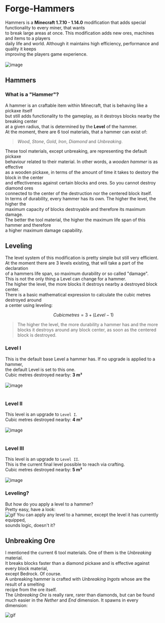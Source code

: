 # Forge-Hammers
Hammers is a **Minecraft 1.7.10 - 1.14.0** modification that adds special functionality to every miner, that wants<br>
to break large areas at once. This modification adds new ores, machines and items to a players<br>
daily life and world. Although it maintains high efficiency, performance and quality it keeps<br>
improving the players game experience.<br><br>
![image](https://user-images.githubusercontent.com/47287352/112851626-744ddf80-90ab-11eb-94e2-c7b6efcfde0e.png)


## Hammers
### What is a "Hammer"?<br>
A hammer is an craftable item within Minecraft, that is behaving like a pickaxe itself<br>
but still adds functionality to the gameplay, as it destroys blocks nearby the breaking center<br>
at a given radius, that is determined by the **Level** of the hammer.<br>
At the moment, there are 6 tool materials, that a hammer can exist of:<br>
> *Wood*, *Stone*, *Gold*, *Iron*, *Diamond* and *Unbreaking*.<br>

These tool materials, except unbreaking, are representing the default pickaxe<br>
behaviour related to their material. In other words, a *wooden hammer* is as effective<br>
as a wooden pickaxe, in terms of the amount of time it takes to destory the block in the center<br>
and effectiveness against certain blocks and ores. So you cannot destroy diamond ores<br>
connected to the center of the destruction nor the centered block itself.<br>
In terms of durability, every hammer has its own. The higher the level, the higher the<br>
maximum capacity of blocks destroyable and therefore its maximum damage.<br>
The better the tool material, the higher the maximum life span of this hammer and therefore<br>
a higher maximum damage capability.<br>

## Leveling
The level system of this modification is pretty simple but still very efficient.<br>
At the moment there are 3 levels existing, that will take a part of the declaration<br>
of a hammers life span, so maximum durability or so called "damage".<br>
This is not the only thing a Level can change for a hammer.<br>
The higher the level, the more blocks it destroys nearby a destroyed block center.<br>
There is a basic mathematical expression to calculate the cubic metres destroyed around<br>
a center using leveling:
```math
Cubic metres = 3 + (Level - 1)
```
> The higher the level, the more durability a hammer has and the more blocks it destroys
> around any block center, as soon as the centered block is destroyed.

### Level I
This is the default base Level a hammer has. If no upgrade is applied to a hammer,<br>
the default Level is set to this one.<br>
Cubic metres destroyed nearby: **3 m³**<br><br>
![image](https://user-images.githubusercontent.com/47287352/112857096-cc3b1500-90b0-11eb-9f8a-8c49f4749310.png)
<br><br>
### Level II
This level is an upgrade to `Level I`.<br>
Cubic metres destroyed nearby: **4 m³**<br><br>
![image](https://user-images.githubusercontent.com/47287352/112857155-d9580400-90b0-11eb-8841-ec3b00502a2d.png)
<br><br>
### Level III
This level is an upgrade to `Level II`.<br>
This is the current final level possible to reach via crafting.<br>
Cubic metres destroyed nearby: **5 m³**<br><br>
![image](https://user-images.githubusercontent.com/47287352/112857220-ebd23d80-90b0-11eb-922a-f08815959d2f.png)

### Leveling?
But how do you apply a level to a hammer?<br>
Pretty easy, have a look:<br>
![gif](https://i.gyazo.com/df513a002c4c456b59ae830e009f8303.gif)
You can apply any level to a hammer, except the level it has currently equipped,<br>
sounds logic, doesn't it?<br>

## Unbreaking Ore
I mentioned the current 6 tool materials. One of them is the *Unbreaking* material.<br>
It breaks blocks faster than a diamond pickaxe and is effective against every block material,<br>
except Bedrock. Of course.<br>
A unbreaking hammer is crafted with *Unbreaking Ingots* whose are the result of a smelting<br>
recipe from the ore itself.<br>
The *Unbreaking Ore* is really rare, rarer than diamonds, but can be found much easier in the
*Nether* and *End* dimension. It spawns in every dimension:

![gif](https://i.gyazo.com/e67bcde5769979664f784a3a561ba7b8.gif)

